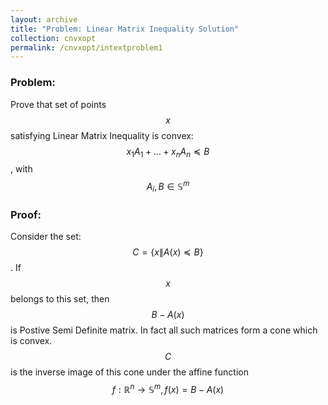 ```yaml
---
layout: archive
title: "Problem: Linear Matrix Inequality Solution"
collection: cnvxopt
permalink: /cnvxopt/intextproblem1
---
```

### Problem:
Prove that set of points $$x$$ satisfying Linear Matrix Inequality is convex: $$x_1 A_1 + \dots + x_n A_n \preceq B$$, with $$A_i , B \in \mathbb{S}^m$$
### Proof: 
Consider the set: $$C = \{x\| A(x) \preceq B\}$$. If $$x$$ belongs to this set, then $$B-A(x)$$ is Postive Semi Definite matrix. In fact all such matrices form a cone which is convex. $$C$$ is the inverse image of this cone under the affine function 
$$f: \mathbb{R}^n \longrightarrow \mathbb{S}^m, f(x) = B- A(x)$$
